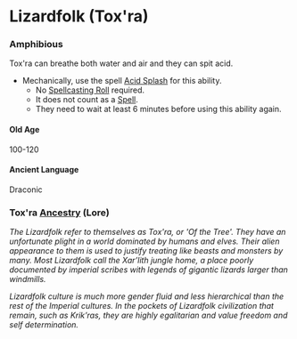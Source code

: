 # Lizardfolk (Tox'ra)
### Amphibious 
Tox'ra can breathe both water and air and they can spit acid.
- Mechanically, use the spell [Acid Splash](../../Magic/Spells/Mythril%20Spells/Level%201/Acid%20Splash.md) for this ability.
	- No [Spellcasting Roll](../../Magic/Spellcasting.md#The%20Spellcasting%20Roll) required.
	- It does not count as a [Spell](../../Magic/Spells.md).
	- They need to wait at least 6 minutes before using this ability again.
#### Old Age
100-120
#### Ancient Language
Draconic

### Tox'ra [Ancestry](Ancestry.md) (Lore)
*The Lizardfolk refer to themselves as Tox'ra, or 'Of the Tree'. They have an unfortunate plight in a world dominated by humans and elves. Their alien appearance to them is used to justify treating like beasts and monsters by many. Most Lizardfolk call the Xar’lith jungle home, a place poorly documented by imperial scribes with legends of gigantic lizards larger than windmills.*

*Lizardfolk culture is much more gender fluid and less hierarchical than the rest of the Imperial cultures. In the pockets of Lizardfolk civilization that remain, such as Krik’ras, they are highly egalitarian and value freedom and self determination.*